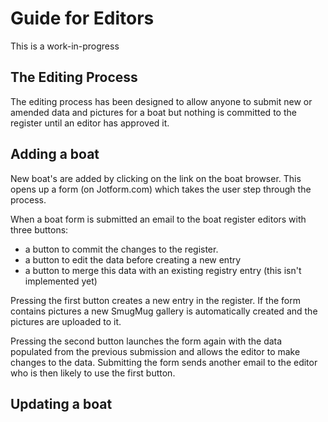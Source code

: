 # Guide for Editors

This is a work-in-progress

## The Editing Process

The editing process has been designed to allow anyone to submit new or amended data and
pictures for a boat but nothing is committed to the register until an editor has approved it.

## Adding a boat

New boat's are added by clicking on the link on the boat browser. This opens up a form (on Jotform.com)
which takes the user step through the process.

When a boat form is submitted an email to the boat register editors with three buttons:

  + a button to commit the changes to the register.
  + a button to edit the data before creating a new entry
  + a button to merge this data with an existing registry entry (this isn't implemented yet)

Pressing the first button creates a new entry in the register. If the form contains pictures a new SmugMug gallery is
automatically created and the pictures are uploaded to it.

Pressing the second button launches the form again with the data populated from the previous submission and
allows the editor to make changes to the data. Submitting the form sends another email to the editor who
is then likely to use the first button.

## Updating a boat
